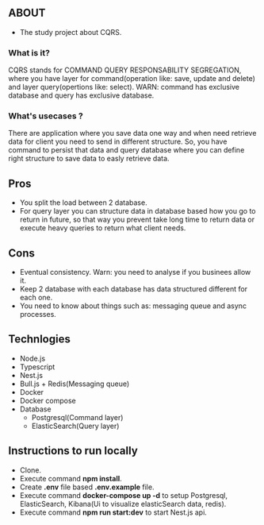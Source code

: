 ## ABOUT

- The study project about CQRS.

### What is it?

CQRS stands for COMMAND QUERY RESPONSABILITY SEGREGATION, where you have layer for command(operation like: save, update and delete) and layer query(opertions like: select). WARN: command has exclusive database  and query has exclusive database.

### What's usecases ?

There are application where you save data one way and when need retrieve data for client you need to send in different structure. So, you have command to persist that data and query database where you can define right structure to save data to easly retrieve data.

## Pros 

- You split the load between 2 database.
- For query layer you can structure data in database based how you go to return in future, so that way you prevent take long time to return data or execute heavy queries to return what client needs.

## Cons

- Eventual consistency. Warn: you need to analyse if you businees allow it.
- Keep 2 database with each database has data structured different for each one.
- You need to know about things such as: messaging queue and async processes.


## Technlogies

- Node.js
- Typescript
- Nest.js
- Bull.js + Redis(Messaging queue)
- Docker 
- Docker compose
- Database
  - Postgresql(Command layer)
  - ElasticSearch(Query layer)


## Instructions to run locally

- Clone.
- Execute command **npm install**.
- Create **.env** file based **.env.example** file.
- Execute command **docker-compose up -d** to setup Postgresql, ElasticSearch, Kibana(Ui to visualize elasticSearch data, redis).
- Execute command **npm run start:dev** to start Nest.js api.

